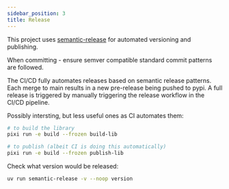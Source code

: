 ```yaml
---
sidebar_position: 3
title: Release
---
```

This project uses [semantic-release](https://semantic-release.gitbook.io/) for automated versioning and publishing.


When committing - ensure semver compatible standard commit patterns are followed.

The CI/CD fully automates releases based on semantic release patterns.
Each merge to main results in a new pre-release being pushed to pypi.
A full release is triggered by manually triggering the release workflow in the CI/CD pipeline.

Possibly intersting, but less useful ones as CI automates them:

```bash
# to build the library
pixi run -e build --frozen build-lib

# to publish (albeit CI is doing this automatically)
pixi run -e build --frozen publish-lib

```

Check what version would be released:

```bash
uv run semantic-release -v --noop version
```